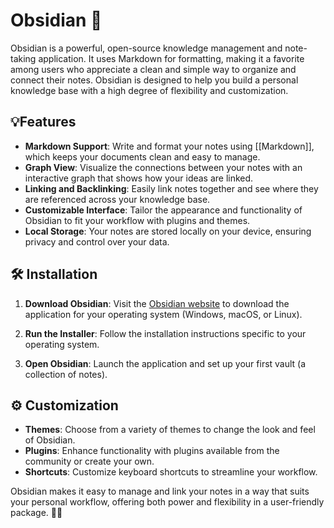 # Obsidian 🔮
Obsidian is a powerful, open-source knowledge management and note-taking application. It uses Markdown for formatting, making it a favorite among users who appreciate a clean and simple way to organize and connect their notes. Obsidian is designed to help you build a personal knowledge base with a high degree of flexibility and customization.

## 💡Features
- **Markdown Support**: Write and format your notes using [[Markdown]], which keeps your documents clean and easy to manage.
- **Graph View**: Visualize the connections between your notes with an interactive graph that shows how your ideas are linked.
- **Linking and Backlinking**: Easily link notes together and see where they are referenced across your knowledge base.
- **Customizable Interface**: Tailor the appearance and functionality of Obsidian to fit your workflow with plugins and themes.
- **Local Storage**: Your notes are stored locally on your device, ensuring privacy and control over your data.

## 🛠 Installation

1. **Download Obsidian**: Visit the [Obsidian website](https://obsidian.md) to download the application for your operating system (Windows, macOS, or Linux).

2. **Run the Installer**: Follow the installation instructions specific to your operating system.

3. **Open Obsidian**: Launch the application and set up your first vault (a collection of notes).

## ⚙ Customization

- **Themes**: Choose from a variety of themes to change the look and feel of Obsidian.
- **Plugins**: Enhance functionality with plugins available from the community or create your own.
- **Shortcuts**: Customize keyboard shortcuts to streamline your workflow.

Obsidian makes it easy to manage and link your notes in a way that suits your personal workflow, offering both power and flexibility in a user-friendly package. 💎📝
